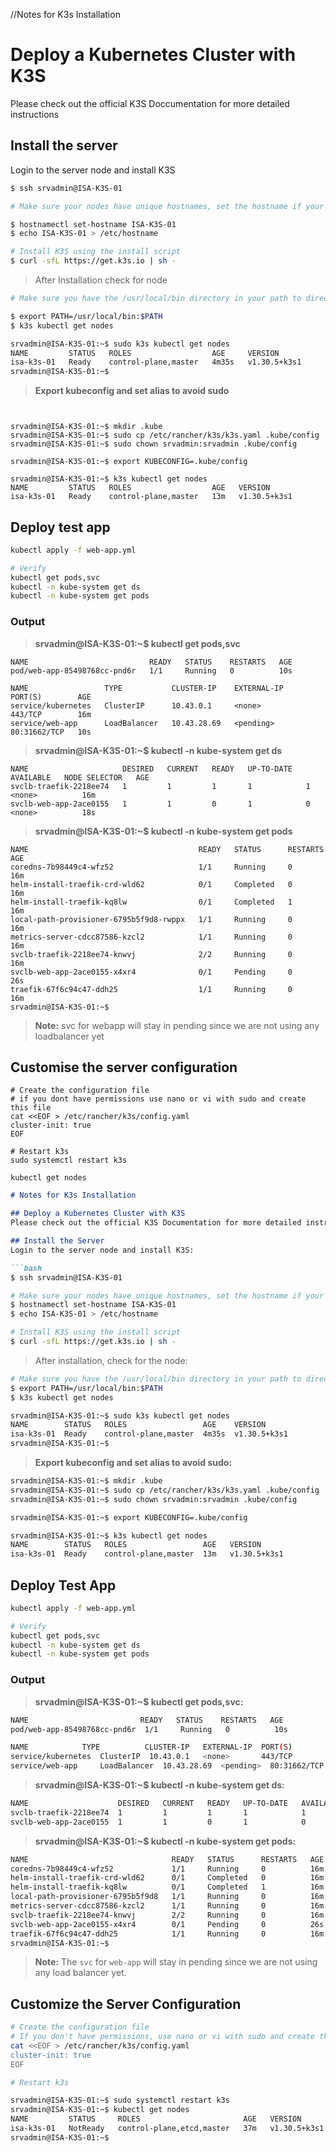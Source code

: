 //Notes for K3s Installation
# Deploy a Kubernetes Cluster with K3S
Please check out the official K3S Doccumentation for more detailed instructions

## Install the server
Login to the server node and install K3S

```bash
$ ssh srvadmin@ISA-K3S-01

# Make sure your nodes have unique hostnames, set the hostname if your nodes are all named localhost or something

$ hostnamectl set-hostname ISA-K3S-01
$ echo ISA-K3S-01 > /etc/hostname

# Install K3S using the install script
$ curl -sfL https://get.k3s.io | sh -
```
> After Installation check for node
```bash
# Make sure you have the /usr/local/bin directory in your path to directly access the installed binaries

$ export PATH=/usr/local/bin:$PATH
$ k3s kubectl get nodes

srvadmin@ISA-K3S-01:~$ sudo k3s kubectl get nodes
NAME         STATUS   ROLES                  AGE     VERSION
isa-k3s-01   Ready    control-plane,master   4m35s   v1.30.5+k3s1
srvadmin@ISA-K3S-01:~$ 
```
> **Export kubeconfig and set alias to avoid sudo**
```


srvadmin@ISA-K3S-01:~$ mkdir .kube
srvadmin@ISA-K3S-01:~$ sudo cp /etc/rancher/k3s/k3s.yaml .kube/config
srvadmin@ISA-K3S-01:~$ sudo chown srvadmin:srvadmin .kube/config 

srvadmin@ISA-K3S-01:~$ export KUBECONFIG=.kube/config 

srvadmin@ISA-K3S-01:~$ k3s kubectl get nodes
NAME         STATUS   ROLES                  AGE   VERSION
isa-k3s-01   Ready    control-plane,master   13m   v1.30.5+k3s1
```
## Deploy test app
```bash
kubectl apply -f web-app.yml

# Verify
kubectl get pods,svc
kubectl -n kube-system get ds
kubectl -n kube-system get pods
```
### Output

> **srvadmin@ISA-K3S-01:~$ kubectl get pods,svc**
```
NAME                           READY   STATUS    RESTARTS   AGE
pod/web-app-85498768cc-pnd6r   1/1     Running   0          10s

NAME                 TYPE           CLUSTER-IP    EXTERNAL-IP   PORT(S)        AGE
service/kubernetes   ClusterIP      10.43.0.1     <none>        443/TCP        16m
service/web-app      LoadBalancer   10.43.28.69   <pending>     80:31662/TCP   10s
```
> **srvadmin@ISA-K3S-01:~$ kubectl -n kube-system get ds**
```
NAME                     DESIRED   CURRENT   READY   UP-TO-DATE   AVAILABLE   NODE SELECTOR   AGE
svclb-traefik-2218ee74   1         1         1       1            1           <none>          16m
svclb-web-app-2ace0155   1         1         0       1            0           <none>          18s
```
> **srvadmin@ISA-K3S-01:~$ kubectl -n kube-system get pods**
```
NAME                                      READY   STATUS      RESTARTS   AGE
coredns-7b98449c4-wfz52                   1/1     Running     0          16m
helm-install-traefik-crd-wld62            0/1     Completed   0          16m
helm-install-traefik-kq8lw                0/1     Completed   1          16m
local-path-provisioner-6795b5f9d8-rwppx   1/1     Running     0          16m
metrics-server-cdcc87586-kzcl2            1/1     Running     0          16m
svclb-traefik-2218ee74-knwvj              2/2     Running     0          16m
svclb-web-app-2ace0155-x4xr4              0/1     Pending     0          26s
traefik-67f6c94c47-ddh25                  1/1     Running     0          16m
srvadmin@ISA-K3S-01:~$
```


> **Note:** svc for webapp will stay in pending since we are not using any loadbalancer yet

## Customise the server configuration

```
# Create the configuration file
# if you dont have permissions use nano or vi with sudo and create this file
cat <<EOF > /etc/rancher/k3s/config.yaml
cluster-init: true
EOF

# Restart k3s
sudo systemctl restart k3s

kubectl get nodes
```


```markdown
# Notes for K3s Installation

## Deploy a Kubernetes Cluster with K3S
Please check out the official K3S Documentation for more detailed instructions.

## Install the Server
Login to the server node and install K3S:

```bash
$ ssh srvadmin@ISA-K3S-01

# Make sure your nodes have unique hostnames, set the hostname if your nodes are all named localhost or something
$ hostnamectl set-hostname ISA-K3S-01
$ echo ISA-K3S-01 > /etc/hostname

# Install K3S using the install script
$ curl -sfL https://get.k3s.io | sh -
```

> After installation, check for the node:

```bash
# Make sure you have the /usr/local/bin directory in your path to directly access the installed binaries
$ export PATH=/usr/local/bin:$PATH
$ k3s kubectl get nodes

srvadmin@ISA-K3S-01:~$ sudo k3s kubectl get nodes
NAME        STATUS   ROLES                 AGE    VERSION
isa-k3s-01  Ready    control-plane,master  4m35s  v1.30.5+k3s1
srvadmin@ISA-K3S-01:~$
```

> **Export kubeconfig and set alias to avoid sudo:**

```bash
srvadmin@ISA-K3S-01:~$ mkdir .kube
srvadmin@ISA-K3S-01:~$ sudo cp /etc/rancher/k3s/k3s.yaml .kube/config
srvadmin@ISA-K3S-01:~$ sudo chown srvadmin:srvadmin .kube/config

srvadmin@ISA-K3S-01:~$ export KUBECONFIG=.kube/config

srvadmin@ISA-K3S-01:~$ k3s kubectl get nodes
NAME        STATUS   ROLES                 AGE   VERSION
isa-k3s-01  Ready    control-plane,master  13m   v1.30.5+k3s1
```

## Deploy Test App

```bash
kubectl apply -f web-app.yml

# Verify
kubectl get pods,svc
kubectl -n kube-system get ds
kubectl -n kube-system get pods
```

### Output

> **srvadmin@ISA-K3S-01:~$ kubectl get pods,svc:**

```bash
NAME                         READY   STATUS    RESTARTS   AGE
pod/web-app-85498768cc-pnd6r  1/1     Running   0          10s

NAME            TYPE          CLUSTER-IP   EXTERNAL-IP  PORT(S)        AGE
service/kubernetes  ClusterIP  10.43.0.1   <none>       443/TCP        16m
service/web-app     LoadBalancer  10.43.28.69  <pending>  80:31662/TCP  10s
```

> **srvadmin@ISA-K3S-01:~$ kubectl -n kube-system get ds:**

```bash
NAME                    DESIRED   CURRENT   READY   UP-TO-DATE   AVAILABLE   NODE SELECTOR   AGE
svclb-traefik-2218ee74  1         1         1       1            1           <none>          16m
svclb-web-app-2ace0155  1         1         0       1            0           <none>          18s
```

> **srvadmin@ISA-K3S-01:~$ kubectl -n kube-system get pods:**

```bash
NAME                                READY   STATUS      RESTARTS   AGE
coredns-7b98449c4-wfz52             1/1     Running     0          16m
helm-install-traefik-crd-wld62      0/1     Completed   0          16m
helm-install-traefik-kq8lw          0/1     Completed   1          16m
local-path-provisioner-6795b5f9d8   1/1     Running     0          16m
metrics-server-cdcc87586-kzcl2      1/1     Running     0          16m
svclb-traefik-2218ee74-knwvj        2/2     Running     0          16m
svclb-web-app-2ace0155-x4xr4        0/1     Pending     0          26s
traefik-67f6c94c47-ddh25            1/1     Running     0          16m
srvadmin@ISA-K3S-01:~$
```

> **Note:** The `svc` for `web-app` will stay in pending since we are not using any load balancer yet.

## Customize the Server Configuration

```bash
# Create the configuration file
# If you don't have permissions, use nano or vi with sudo and create this file
cat <<EOF > /etc/rancher/k3s/config.yaml
cluster-init: true
EOF

# Restart k3s

srvadmin@ISA-K3S-01:~$ sudo systemctl restart k3s
srvadmin@ISA-K3S-01:~$ kubectl get nodes
NAME         STATUS     ROLES                       AGE   VERSION
isa-k3s-01   NotReady   control-plane,etcd,master   37m   v1.30.5+k3s1
srvadmin@ISA-K3S-01:~$ 
```
